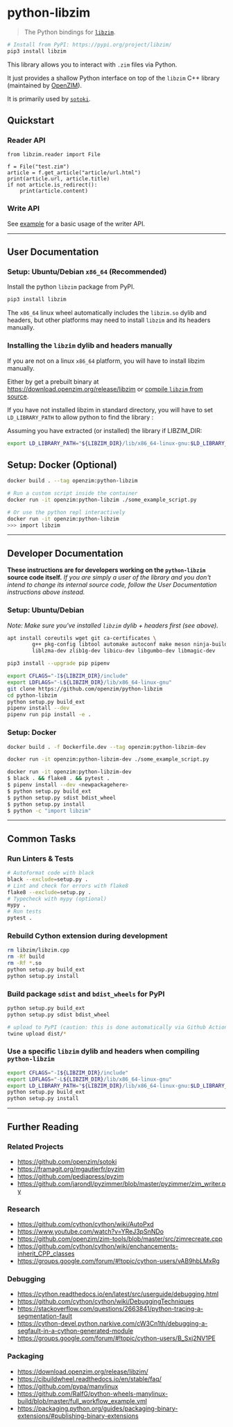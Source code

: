
# python-libzim

> The Python bindings for [`libzim`](https://github.com/openzim/libzim).

```bash
# Install from PyPI: https://pypi.org/project/libzim/
pip3 install libzim
```

This library allows you to interact with `.zim` files via Python.

It just provides a shallow Python interface on top of the  `libzim` C++ library (maintained by [OpenZIM](https://github.com/openzim)).

It is primarily used by [`sotoki`](https://github.com/openzim/sotoki).

## Quickstart

### Reader API

```python3
from libzim.reader import File

f = File("test.zim")
article = f.get_article("article/url.html")
print(article.url, article.title)
if not article.is_redirect():
    print(article.content)
```

### Write API

See [example](examples/basic_writer.py) for a basic usage of the writer API.


---

## User Documentation

### Setup: Ubuntu/Debian `x86_64` (Recommended)

Install the python `libzim` package from PyPI.

```bash
pip3 install libzim
```

The `x86_64` linux wheel automatically includes the `libzim.so` dylib and headers, but other platforms may need to install `libzim` and its headers manually.


### Installing the `libzim` dylib and headers manually

If you are not on a linux `x86_64` platform, you will have to install libzim manually.

Either by get a prebuilt binary at https://download.openzim.org/release/libzim
or [compile `libzim` from source](https://github.com/openzim/libzim).

If you have not installed libzim in standard directory, you will have to set `LD_LIBRARY_PATH` to allow python to find the library :

Assuming you have extracted (or installed) the library if LIBZIM_DIR:


```bash
export LD_LIBRARY_PATH="${LIBZIM_DIR}/lib/x86_64-linux-gnu:$LD_LIBRARY_PATH"
```

## Setup: Docker (Optional)

```bash
docker build . --tag openzim:python-libzim

# Run a custom script inside the container
docker run -it openzim:python-libzim ./some_example_script.py

# Or use the python repl interactively
docker run -it openzim:python-libzim
>>> import libzim
```

---

## Developer Documentation

**These instructions are for developers working on the `python-libzim` source code itself.** *If you are simply a user of the library and you don't intend to change its internal source code, follow the User Documentation instructions above instead.*

### Setup: Ubuntu/Debian

*Note: Make sure you've installed `libzim` dylib + headers first (see above).*

```bash
apt install coreutils wget git ca-certificates \
        g++ pkg-config libtool automake autoconf make meson ninja-build \
        liblzma-dev zlib1g-dev libicu-dev libgumbo-dev libmagic-dev

pip3 install --upgrade pip pipenv

export CFLAGS="-I${LIBZIM_DIR}/include"
export LDFLAGS="-L${LIBZIM_DIR}/lib/x86_64-linux-gnu"
git clone https://github.com/openzim/python-libzim
cd python-libzim
python setup.py build_ext
pipenv install --dev
pipenv run pip install -e .
```

### Setup: Docker

```bash
docker build . -f Dockerfile.dev --tag openzim:python-libzim-dev

docker run -it openzim:python-libzim-dev ./some_example_script.py

docker run -it openzim:python-libzim-dev
$ black . && flake8 . && pytest .
$ pipenv install --dev <newpackagehere>
$ python setup.py build_ext
$ python setup.py sdist bdist_wheel
$ python setup.py install
$ python -c "import libzim"

```

---

## Common Tasks

### Run Linters & Tests

```bash
# Autoformat code with black
black --exclude=setup.py .
# Lint and check for errors with flake8
flake8 --exclude=setup.py .
# Typecheck with mypy (optional)
mypy .
# Run tests
pytest .
```

### Rebuild Cython extension during development

```bash
rm libzim/libzim.cpp
rm -Rf build
rm -Rf *.so
python setup.py build_ext
python setup.py install
```

### Build package `sdist` and `bdist_wheels` for PyPI

```bash
python setup.py build_ext
python setup.py sdist bdist_wheel

# upload to PyPI (caution: this is done automatically via Github Actions)
twine upload dist/*
```

### Use a specific `libzim` dylib and headers when compiling `python-libzim`

```bash
export CFLAGS="-I${LIBZIM_DIR}/include"
export LDFLAGS="-L${LIBZIM_DIR}/lib/x86_64-linux-gnu"
export LD_LIBRARY_PATH="${LIBZIM_DIR}/lib/x86_64-linux-gnu:$LD_LIBRARY_PATH"
python setup.py build_ext
python setup.py install
```
---

## Further Reading

### Related Projects
- https://github.com/openzim/sotoki
- https://framagit.org/mgautierfr/pyzim
- https://github.com/pediapress/pyzim
- https://github.com/jarondl/pyzimmer/blob/master/pyzimmer/zim_writer.py

### Research
- https://github.com/cython/cython/wiki/AutoPxd
- https://www.youtube.com/watch?v=YReJ3pSnNDo
- https://github.com/openzim/zim-tools/blob/master/src/zimrecreate.cpp
- https://github.com/cython/cython/wiki/enchancements-inherit_CPP_classes
- https://groups.google.com/forum/#!topic/cython-users/vAB9hbLMxRg

### Debugging
- https://cython.readthedocs.io/en/latest/src/userguide/debugging.html
- https://github.com/cython/cython/wiki/DebuggingTechniques
- https://stackoverflow.com/questions/2663841/python-tracing-a-segmentation-fault
- https://cython-devel.python.narkive.com/cW3Cn1th/debugging-a-segfault-in-a-cython-generated-module
- https://groups.google.com/forum/#!topic/cython-users/B_Sxj2NV1PE

### Packaging
- https://download.openzim.org/release/libzim/
- https://cibuildwheel.readthedocs.io/en/stable/faq/
- https://github.com/pypa/manylinux
- https://github.com/RalfG/python-wheels-manylinux-build/blob/master/full_workflow_example.yml
- https://packaging.python.org/guides/packaging-binary-extensions/#publishing-binary-extensions
